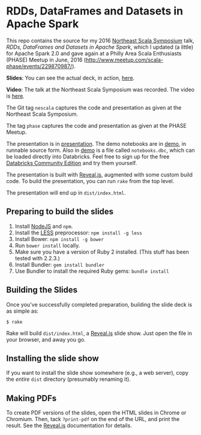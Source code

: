 # RDDs, DataFrames and Datasets in Apache Spark

This repo contains the source for my 2016 [Northeast Scala Symposium][] talk,
_RDDs, DataFrames and Datasets in Apache Spark_, which I updated (a little)
for Apache Spark 2.0 and gave again at a Philly Area Scala Enthusiasts (PHASE)
Meetup in June, 2016 (<http://www.meetup.com/scala-phase/events/229870987/>).

**Slides**: You can see the actual deck, in action, 
[here](http://scala-phase.org/talks/rdds-dataframes-datasets-2016-06-16).

**Video**: The talk at the Northeast Scala Symposium was recorded. The
video is [here](https://www.youtube.com/watch?v=pZQsDloGB4w).

The Git tag `nescala` captures the code and presentation as given at
the Northeast Scala Symposium.

The tag `phase` captures the code and presentation as given at the PHASE
Meetup.

The presentation is in [presentation](presentation). The demo notebooks
are in [demo](demo), in runnable source form. Also in [demo](demo) is a
file called `notebooks.dbc`, which can be loaded directly into Databricks.
Feel free to sign up for the free
[Databricks Community Edition](http://databricks.com/ce/) and try them yourself.

The presentation is built with [Reveal.js][], augmented with some custom
build code. To build the presentation, you can run `rake` from the top level.

The presentation will end up in `dist/index.html`.

## Preparing to build the slides

1. Install [NodeJS][] and `npm`.
2. Install the [LESS][] preprocessor: `npm install -g less`
3. Install Bower: `npm install -g bower`
4. Run `bower install` locally.
5. Make sure you have a version of Ruby 2 installed. (This stuff has been
   tested with 2.2.3.)
6. Install Bundler: `gem install bundler`
7. Use Bundler to install the required Ruby gems: `bundle install`

## Building the Slides

Once you've successfully completed preparation, building the slide deck
is as simple as:

    $ rake

Rake will build `dist/index.html`, a [Reveal.js][] slide show. Just
open the file in your browser, and away you go.

## Installing the slide show

If you want to install the slide show somewhere (e.g., a web server), copy
the _entire_ `dist` directory (presumably renaming it).

## Making PDFs

To create PDF versions of the slides, open the HTML slides in Chrome or
Chromium. Then, tack `?print-pdf` on the end of the URL, and print the result.
See the [Reveal.js][] documentation for details.

[Ruby]: http://www.ruby-lang.org/
[Rake]: http://rake.rubyforge.org/
[Bundler]: http://gembundler.com/
[LESS]: http://lesscss.org/
[Reveal.js]: https://github.com/hakimel/reveal.js
[NodeJS]: http://nodejs.org
[PHASE]: http://scala-phase.org
[Northeast Scala Symposium]: http://www.nescala.org
